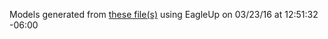 Models generated from [these file(s)](https://raw.github.com/sparkfun/MAX31855K_Thermocouple_Breakout/30e4d01ee692478a02cfccd523af18fc175da58a/Hardware/SparkFun_Thermocouple_Breakout.brd) using EagleUp on 03/23/16 at 12:51:32 -06:00
